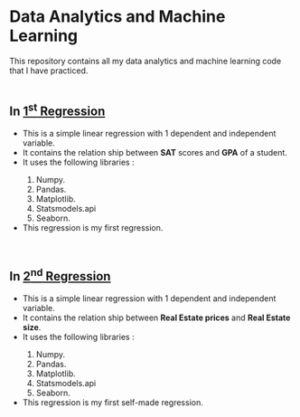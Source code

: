 # Data Analytics and Machine Learning
This repository contains all my data analytics and machine learning code that I have practiced.
<br><br>
<h2> In <a href="https://github.com/AryaLaddha/data_analytics/tree/main/firstRegression">1<sup>st</sup> Regression</a> </h2>
<ul>
    <li>This is a simple linear regression with 1 dependent and independent variable.</li>
    <li>It contains the relation ship between <b>SAT</b> scores and <b>GPA</b> of a student.</li>
    <li>It uses the following libraries : </li>
    <ol>
        <li>Numpy.</li>
        <li>Pandas.</li>
        <li>Matplotlib.</li>
        <li>Statsmodels.api</li>
        <li>Seaborn.</li>
    </ol>
    <li>This regression is my first regression.</li>
</ul>
<br>
<h2> In <a href="https://github.com/AryaLaddha/data_analytics/tree/main/secondRegression">2<sup>nd</sup> Regression</a> </h2>
<ul>
    <li>This is a simple linear regression with 1 dependent and independent variable.</li>
    <li>It contains the relation ship between <b>Real Estate prices</b> and <b>Real Estate size</b>.</li>
    <li>It uses the following libraries : </li>
    <ol>
        <li>Numpy.</li>
        <li>Pandas.</li>
        <li>Matplotlib.</li>
        <li>Statsmodels.api</li>
        <li>Seaborn.</li>
    </ol>
    <li>This regression is my first self-made regression.</li>
</ul>